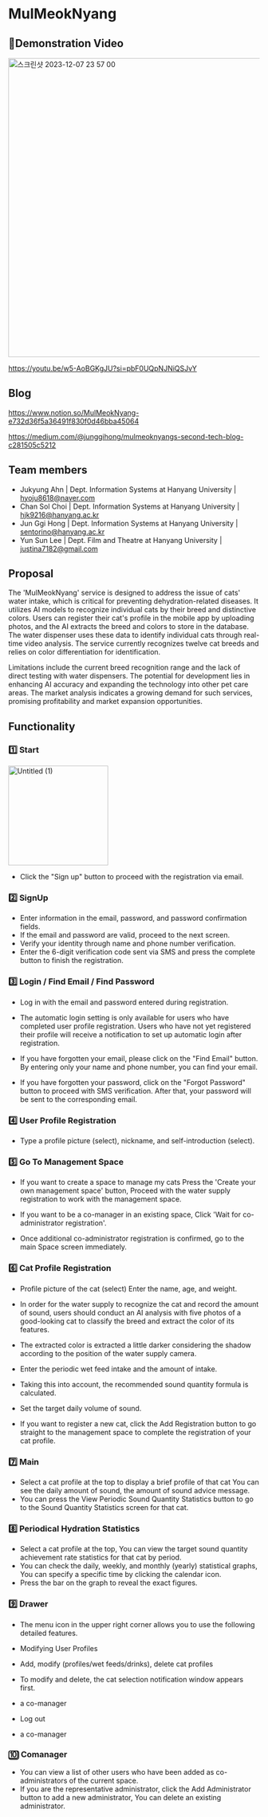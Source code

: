 # MulMeokNyang

## Demonstration Video
<img width="600" alt="스크린샷 2023-12-07 23 57 00" src="https://github.com/matchlessNostril/catFeeder/assets/77608505/01831997-75cf-4eee-b216-cefa4546c917">


https://youtu.be/w5-AoBGKgJU?si=pbF0UQpNJNiQSJvY



## Blog
<https://www.notion.so/MulMeokNyang-e732d36f5a36491f830f0d46bba45064>

<https://medium.com/@junggihong/mulmeoknyangs-second-tech-blog-c281505c5212>

## Team members

- Jukyung Ahn | Dept. Information Systems at Hanyang University | <hyoju8618@naver.com>
- Chan Sol Choi | Dept. Information Systems at Hanyang University | <hjk9216@hanyang.ac.kr>
- Jun Ggi Hong | Dept. Information Systems at Hanyang University | <sentorino@hanyang.ac.kr>
- Yun Sun Lee | Dept. Film and Theatre at Hanyang University | <justina7182@gmail.com>

## Proposal

The 'MulMeokNyang' service is designed to address the issue of cats' water intake, which is critical for preventing dehydration-related diseases. It utilizes AI models to recognize individual cats by their breed and distinctive colors. Users can register their cat's profile in the mobile app by uploading photos, and the AI extracts the breed and colors to store in the database. The water dispenser uses these data to identify individual cats through real-time video analysis. The service currently recognizes twelve cat breeds and relies on color differentiation for identification.

Limitations include the current breed recognition range and the lack of direct testing with water dispensers. The potential for development lies in enhancing AI accuracy and expanding the technology into other pet care areas. The market analysis indicates a growing demand for such services, promising profitability and market expansion opportunities.

## Functionality


### 1️⃣ Start

<img src="https://github.com/matchlessNostril/catFeeder/assets/77608505/4e534fdc-3faa-4ba5-b64a-d3a9c1db6975" alt="Untitled (1)" width="200"/>

- Click the "Sign up" button to proceed with the registration via email.

### 2️⃣ SignUp


- Enter information in the email, password, and password confirmation fields.
- If the email and password are valid, proceed to the next screen.
- Verify your identity through name and phone number verification.
- Enter the 6-digit verification code sent via SMS and press the complete button to finish the registration.

### 3️⃣ Login / Find Email / Find Password

- Log in with the email and password entered during registration.
- The automatic login setting is only available for users who have completed user profile registration.
Users who have not yet registered their profile will receive a notification to set up automatic login after registration.

- If you have forgotten your email, please click on the "Find Email" button.
By entering only your name and phone number, you can find your email.

- If you have forgotten your password, click on the "Forgot Password" button to proceed with SMS verification. After that, your password will be sent to the corresponding email.

### 4️⃣ User Profile Registration


- Type a profile picture (select), nickname, and self-introduction (select).

### 5️⃣ Go To Management Space


- If you want to create a space to manage my cats
Press the 'Create your own management space' button,
Proceed with the water supply registration to work with the management space.


- If you want to be a co-manager in an existing space,
Click 'Wait for co-administrator registration'.
- Once additional co-administrator registration is confirmed, go to the main Space screen immediately.

### 6️⃣ Cat Profile Registration


- Profile picture of the cat (select) Enter the name, age, and weight.


- In order for the water supply to recognize the cat and record the amount of sound, users should conduct an AI analysis with five photos of a good-looking cat to classify the breed and extract the color of its features.
- The extracted color is extracted a little darker considering the shadow according to the position of the water supply camera.


- Enter the periodic wet feed intake and the amount of intake.
- Taking this into account, the recommended sound quantity formula is calculated.


- Set the target daily volume of sound.
- If you want to register a new cat, click the Add Registration button to go straight to the management space to complete the registration of your cat profile.

### 7️⃣ Main


- Select a cat profile at the top to display a brief profile of that cat
You can see the daily amount of sound, the amount of sound advice message.
- You can press the View Periodic Sound Quantity Statistics button to go to the Sound Quantity Statistics screen for that cat.

### 8️⃣ Periodical Hydration Statistics


- Select a cat profile at the top,
You can view the target sound quantity achievement rate statistics for that cat by period.
- You can check the daily, weekly, and monthly (yearly) statistical graphs,
You can specify a specific time by clicking the calendar icon.
- Press the bar on the graph to reveal the exact figures.

### 9️⃣ Drawer


- The menu icon in the upper right corner allows you to use the following detailed features.
- Modifying User Profiles
- Add, modify (profiles/wet feeds/drinks), delete cat profiles



- To modify and delete, the cat selection notification window appears first.
- a co-manager
- Log out
- a co-manager

### 🔟 Comanager


- You can view a list of other users who have been added as co-administrators of the current space.
- If you are the representative administrator, click the Add Administrator button to add a new administrator,
You can delete an existing administrator.






